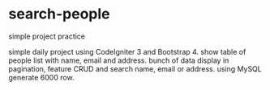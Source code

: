# search-people
simple project practice

simple daily project using CodeIgniter 3 and Bootstrap 4. show table of people list with name, email and address.
bunch of data display in pagination, feature CRUD and search name, email or address. using MySQL generate 6000 row.  
